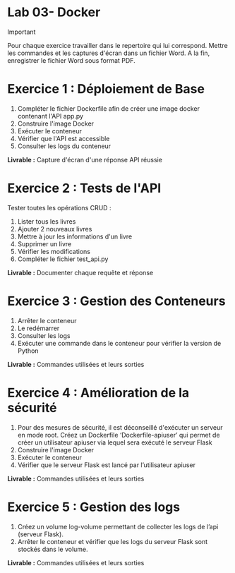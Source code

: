 # Lab 03- Docker
> [!IMPORTANT]
> Pour chaque exercice travailler dans le repertoire qui lui correspond.
> Mettre les commandes et les captures d'écran dans un fichier Word.
> A la fin, enregistrer le fichier Word sous format PDF.

# Exercice 1 : Déploiement de Base

1. Compléter le fichier Dockerfile afin de créer une image docker contenant l'API  app.py  
2. Construire l'image Docker  
3. Exécuter le conteneur  
4. Vérifier que l'API est accessible  
5. Consulter les logs du conteneur

**Livrable :** Capture d'écran d'une réponse API réussie

# Exercice 2 : Tests de l'API

Tester toutes les opérations CRUD :

1. Lister tous les livres  
2. Ajouter 2 nouveaux livres  
3. Mettre à jour les informations d'un livre  
4. Supprimer un livre  
5. Vérifier les modifications  
6. Compléter le fichier test\_api.py

**Livrable :** Documenter chaque requête et réponse

# Exercice 3 : Gestion des Conteneurs

1. Arrêter le conteneur  
2. Le redémarrer  
3. Consulter les logs  
4. Exécuter une commande dans le conteneur pour vérifier la version de Python

**Livrable :** Commandes utilisées et leurs sorties

# Exercice 4 : Amélioration de la sécurité

1. Pour des mesures de sécurité, il est déconseillé d'exécuter un serveur en mode root. Créez un Dockerfile ‘Dockerfile-apiuser’ qui permet de créer un utilisateur apiuser via lequel sera exécuté le serveur Flask  
2. Construire l'image Docker  
3. Exécuter le conteneur  
4. Vérifier que le serveur Flask est lancé par l’utilisateur apiuser

**Livrable :** Commandes utilisées et leurs sorties

# Exercice 5 : Gestion des logs

1. Créez un volume log-volume permettant de collecter les logs de l’api (serveur Flask).   
2. Arrêter le conteneur et vérifier que les logs du serveur Flask sont stockés dans le volume.

**Livrable :** Commandes utilisées et leurs sorties

